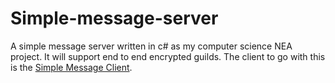 # Simple-message-server
A simple message server written in c# as my computer science NEA project. It will support end to end encrypted guilds.
The client to go with this is the [Simple Message Client](https://github.com/ThePinkUnicorn6/Simple-Message-Client).
